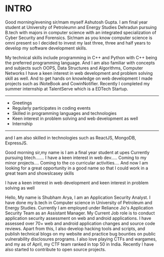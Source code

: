 # INTRO
Good morning/evening sir/mam myself  Ashutosh Gupta. I am final year student  at University of Petroleumn and Energy Studies Dehradun pursuing  B.tech with majors in  computer science with an integrated specialization  of Cyber Security and Forensics. Sir/mam as you know computer science is omni present so I decided to invest my last three, three and half years to develop my software development skills.

My technical skills include programming in  C++ and Python with C++ being the preferred programming language. And I am also familiar with concepts and subjects such OOPS, Data Structures and Algorithms, Computer Networks
I have a keen interest in web development and problem solving skill as well. And to get hands on knowledge on web development I made projects such as iNoteBook and CowinNotifier.
Recently I completed my summer internship at TalentServe which is a EDTech Startup. 

-----------------------------------------------------------------------
* Greetings
* Regularly participates in coding events
* Skilled in programming languages and technologies
* Keen interest in problem solving and web development as well
* Internship
-----------------------------------------------------------------------

and I am also skilled in technologies such as  ReactJS,  MongoDB, ExpressJS. 

Good morning sir,my name is
I am a final year student at upes
Currently pursuing btech.......
I have a keen interest in web dev.....
Coming to my minor projects....
Coming to the co curricular activities....
And now I am looking for a great opportunity in a good name so that I could work in a great team and showslcasey skills

I have a keen interest in web development and keen interest in problem solving as well


Hello,
My name is Shubham Arya,
I am an Application Security Analyst.
I have done my b.tech in Computer science in University of Petroleum and Energy Studies.
Currently I am employed under Reliance Jio's Application Security Team as an Assistant Manager.
My Current Job role is to conduct application security assessment on web and android applications. I have assessed over 70+ web and android application changes and source code reviews. 
Apart from this, I also develop hacking tools and scripts, and publish technical blogs on my website and practice bug bounties on public vulnerability disclosures programs. I also love playing CTFs and wargames, and my as of April, my CTF team ranked in top 50 in India. Recently I have also started to contribute to open source projects.